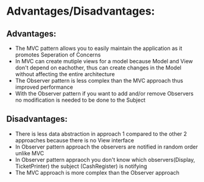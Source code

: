 # Advantages/Disadvantages:
## Advantages:
- The MVC pattern allows you to easily maintain the application as it promotes Seperation of Concerns
- In MVC can create mutiple views for a model because Model and View don't depend on eachother, thus can create changes in the Model without affecting the entire architecture
- The Observer pattern is less complex than the MVC approach thus improved performance
- With the Observer pattern if you want to add and/or remove Observers no modification is needed to be done to the Subject
## Disadvantages:
- There is less data abstraction in approach 1 compared to the other 2 approaches because there is no View interface
- In Observer pattern approach the observers are notified in random order unlike MVC 
- In Observer pattern appraoch you don't know which observers(Display, TicketPrinter) the subject (CashRegister) is notifying
- The MVC approach is more complex than the Observer approach
